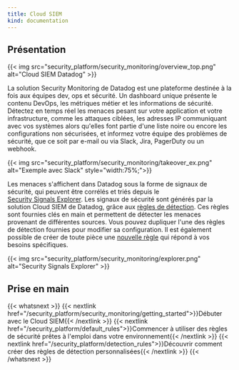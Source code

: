 ```yaml
---
title: Cloud SIEM
kind: documentation
---
```


## Présentation

{{< img src="security_platform/security_monitoring/overview_top.png" alt="Cloud SIEM Datadog" >}}

La solution Security Monitoring de Datadog est une plateforme destinée à la fois aux équipes dev, ops et sécurité. Un dashboard unique présente le contenu DevOps, les métriques métier et les informations de sécurité. Détectez en temps réel les menaces pesant sur votre application et votre infrastructure, comme les attaques ciblées, les adresses IP communiquant avec vos systèmes alors qu'elles font partie d'une liste noire ou encore les configurations non sécurisées, et informez votre équipe des problèmes de sécurité, que ce soit par e-mail ou via Slack, Jira, PagerDuty ou un webhook.

{{< img src="security_platform/security_monitoring/takeover_ex.png" alt="Exemple avec Slack"  style="width:75%;">}}

Les menaces s'affichent dans Datadog sous la forme de signaux de sécurité, qui peuvent être corrélés et triés depuis le [Security Signals Explorer][1]. Les signaux de sécurité sont générés par la solution Cloud SIEM de Datadog, grâce aux [règles de détection][2]. Ces règles sont fournies clés en main et permettent de détecter les menaces provenant de différentes sources. Vous pouvez dupliquer l'une des règles de détection fournies pour modifier sa configuration. Il est également possible de créer de toute pièce une [nouvelle règle][3] qui répond à vos besoins spécifiques.

{{< img src="security_platform/security_monitoring/explorer.png" alt="Security Signals Explorer"  >}}

## Prise en main

{{< whatsnext >}}
  {{< nextlink href="/security_platform/security_monitoring/getting_started">}}Débuter avec le Cloud SIEM{{< /nextlink >}}
  {{< nextlink href="/security_platform/default_rules">}}Commencer à utiliser des règles de sécurité prêtes à l'emploi dans votre environnement{{< /nextlink >}}
  {{< nextlink href="/security_platform/detection_rules">}}Découvrir comment créer des règles de détection personnalisées{{< /nextlink >}}
{{< /whatsnext >}}

[1]: https://app.datadoghq.com/security
[2]: https://app.datadoghq.com/security/configuration/rules
[3]: https://app.datadoghq.com/security/configuration/rules/new
